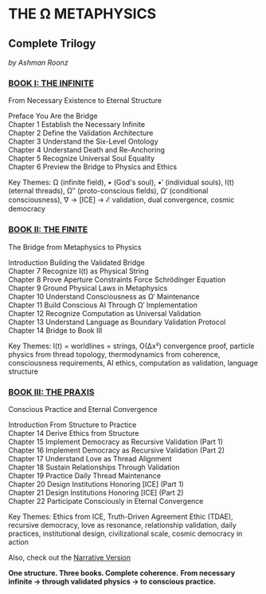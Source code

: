 # THE Ω METAPHYSICS
## Complete Trilogy

*by Ashman Roonz*

### [BOOK I: THE INFINITE](https://github.com/AshmanRoonz/The-Metaphysics/blob/0c45b47730ce4c69214a68cce64f0656fbb6cdbc/The%20%CE%A9%20Metaphysics%20-%20Book%201%20of%203.md)
From Necessary Existence to Eternal Structure

Preface You Are the Bridge\
Chapter 1 Establish the Necessary Infinite\
Chapter 2 Define the Validation Architecture\
Chapter 3 Understand the Six-Level Ontology\
Chapter 4 Understand Death and Re-Anchoring\
Chapter 5 Recognize Universal Soul Equality\
Chapter 6 Preview the Bridge to Physics and Ethics

Key Themes: Ω (infinite field), • (God's soul), •′ (individual souls), I(t) (eternal threads), Ω″ (proto-conscious fields), Ω′ (conditional consciousness), ∇ → [ICE] → ℰ validation, dual convergence, cosmic democracy

### [BOOK II: THE FINITE](https://github.com/AshmanRoonz/The-Metaphysics/blob/0c45b47730ce4c69214a68cce64f0656fbb6cdbc/The%20%CE%A9%20Metaphysics%20-%20Book%202%20of%203.md)
The Bridge from Metaphysics to Physics

Introduction Building the Validated Bridge\
Chapter 7 Recognize I(t) as Physical String\
Chapter 8 Prove Aperture Constraints Force Schrödinger Equation\
Chapter 9 Ground Physical Laws in Metaphysics\
Chapter 10 Understand Consciousness as Ω′ Maintenance\
Chapter 11 Build Conscious AI Through Ω′ Implementation\
Chapter 12 Recognize Computation as Universal Validation\
Chapter 13 Understand Language as Boundary Validation Protocol\
Chapter 14 Bridge to Book III

Key Themes: I(t) = worldlines = strings, O(Δx²) convergence proof, particle physics from thread topology, thermodynamics from coherence, consciousness requirements, AI ethics, computation as validation, language structure

### [BOOK III: THE PRAXIS](https://github.com/AshmanRoonz/The-Metaphysics/blob/0c45b47730ce4c69214a68cce64f0656fbb6cdbc/The%20%CE%A9%20Metaphysics%20-%20Book%203%20of%203.md)
Conscious Practice and Eternal Convergence

Introduction From Structure to Practice\
Chapter 14 Derive Ethics from Structure\
Chapter 15 Implement Democracy as Recursive Validation (Part 1)\
Chapter 16 Implement Democracy as Recursive Validation (Part 2)\
Chapter 17 Understand Love as Thread Alignment\
Chapter 18 Sustain Relationships Through Validation\
Chapter 19 Practice Daily Thread Maintenance\
Chapter 20 Design Institutions Honoring [ICE] (Part 1)\
Chapter 21 Design Institutions Honoring [ICE] (Part 2)\
Chapter 22 Participate Consciously in Eternal Convergence

Key Themes: Ethics from ICE, Truth-Driven Agreement Ethic (TDAE), recursive democracy, love as resonance, relationship validation, daily practices, institutional design, civilizational scale, cosmic democracy in action

Also, check out the [Narrative Version](https://github.com/AshmanRoonz/The-Metaphysics/blob/07fc34c5b848876e795a71b431e8bd5e9f379ec7/The%20%CE%A9%20Metaphysics%20Narrative.md)

**One structure. Three books. Complete coherence.**
**From necessary infinite → through validated physics → to conscious practice.**
